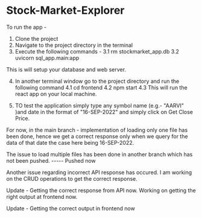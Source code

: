 # Stock-Market-Explorer

To run the app - 
1. Clone the project
2. Navigate to the project directory in the terminal
3. Execute the following commands - 
  3.1 rm stockmarket_app.db
  3.2 uvicorn sql_app.main:app
  
  This is will setup your database and web server.
  
4. In another terminal window go to the project directory and run the following command
  4.1 cd frontend
  4.2 npm start
  4.3 This will run the react app on your local machine.
  
  
5. TO test the application simply type any symbol name (e.g.- "AARVI" )and date in the format of "16-SEP-2022" and simply click on Get Close Price.


For now, in the main branch -  implementation of loading only one file has been done, hence we get a correct response only when we query for the data of that date the case here being 16-SEP-2022.


The issue to load multiple files has been done in another branch which has not been pushed. -----   Pushed now



Another issue regarding incorrect API response has occured. I am working on the CRUD operations to get the correct response.

Update  - Getting the correct response from API now. Working on getting the right output at frontend now.

Update - Getting the correct output in frontend now
